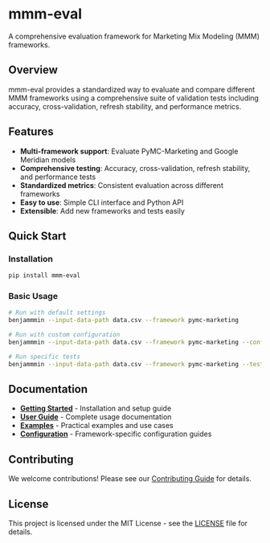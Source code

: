 # mmm-eval

A comprehensive evaluation framework for Marketing Mix Modeling (MMM) frameworks.

## Overview

mmm-eval provides a standardized way to evaluate and compare different MMM frameworks using a comprehensive suite of validation tests including accuracy, cross-validation, refresh stability, and performance metrics.

## Features

- **Multi-framework support**: Evaluate PyMC-Marketing and Google Meridian models
- **Comprehensive testing**: Accuracy, cross-validation, refresh stability, and performance tests
- **Standardized metrics**: Consistent evaluation across different frameworks
- **Easy to use**: Simple CLI interface and Python API
- **Extensible**: Add new frameworks and tests easily

## Quick Start

### Installation

```bash
pip install mmm-eval
```

### Basic Usage

```bash
# Run with default settings
benjammmin --input-data-path data.csv --framework pymc-marketing

# Run with custom configuration
benjammmin --input-data-path data.csv --framework pymc-marketing --config-path config.json --output-path results/

# Run specific tests
benjammmin --input-data-path data.csv --framework pymc-marketing --test-names accuracy cross_validation
```

## Documentation

- **[Getting Started](docs/getting-started/installation.md)** - Installation and setup guide
- **[User Guide](docs/user-guide/cli.md)** - Complete usage documentation
- **[Examples](docs/examples/basic-usage.md)** - Practical examples and use cases
- **[Configuration](docs/getting-started/configuration.md)** - Framework-specific configuration guides

## Contributing

We welcome contributions! Please see our [Contributing Guide](CONTRIBUTING.md) for details.

## License

This project is licensed under the MIT License - see the [LICENSE](LICENSE) file for details.
